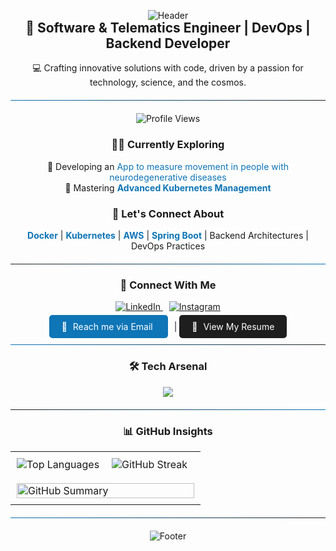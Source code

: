 <p align="center">
  <img src="https://capsule-render.vercel.app/api?type=waving&color=0:1E1E1E,100:0E75B6&height=180&section=header&text=Santiago%20Barraza&fontSize=35&fontColor=ffffff&animation=fadeIn" alt="Header">
</p>

<h2 align="center" style="margin-top: -15px;">🚀 Software & Telematics Engineer | DevOps | Backend Developer</h2>
<p align="center">💻 Crafting innovative solutions with code, driven by a passion for technology, science, and the cosmos.</p>

<hr style="border: none; height: 1px; background: linear-gradient(to right, #0E75B6 0%, #1E1E1E 100%); margin-top: 20px; margin-bottom: 20px;">

<div align="center">
  <img src="https://komarev.com/ghpvc/?username=santiagobarrazas&label=Profile%20Views&color=0e75b6&style=flat-square" alt="Profile Views" />
</div>

<div align="center">
  <h3>👨‍💻 Currently Exploring</h3>
  <p>
    🔭 Developing an <a href="#" style="color: #0E75B6; text-decoration: none;">App to measure movement in people with neurodegenerative diseases</a><br>
    🌱 Mastering <strong style="color: #0E75B6;">Advanced Kubernetes Management</strong>
  </p>
</div>

<div align="center">
  <h3>💬 Let's Connect About</h3>
  <p>
    <strong style="color: #0E75B6;">Docker</strong> | <strong style="color: #0E75B6;">Kubernetes</strong> | <strong style="color: #0E75B6;">AWS</strong> | <strong style="color: #0E75B6;">Spring Boot</strong> | Backend Architectures | DevOps Practices
  </p>
</div>

<hr style="border: none; height: 1px; background: linear-gradient(to right, #1E1E1E 0%, #0E75B6 100%); margin-top: 20px; margin-bottom: 20px;">

<div align="center">
  <h3>🔗 Connect With Me</h3>
  <a href="https://linkedin.com/in/santiagobarrazas" target="_blank" style="margin-right: 10px;">
    <img src="https://img.shields.io/badge/LinkedIn-%230077B5.svg?style=for-the-badge&logo=linkedin&logoColor=white" alt="LinkedIn">
  </a>
  <a href="https://instagram.com/sjbarraza" target="_blank">
    <img src="https://img.shields.io/badge/Instagram-%23E4405F.svg?style=for-the-badge&logo=instagram&logoColor=white" alt="Instagram">
  </a>
</div>

<div align="center" style="margin-top: 15px;">
  <a href="mailto:sjbs0212@gmail.com" style="color: #ffffff; background-color: #0E75B6; padding: 10px 20px; border-radius: 5px; text-decoration: none;">
    <span style="margin-right: 5px;">📧</span> Reach me via Email
  </a>
  <span style="margin-left: 10px;">|</span>
  <a href="https://drive.google.com/file/d/1RtnooLJLqXua-5x5a5ZiWg7le6O4Af-J/view?usp=drivesdk" style="color: #ffffff; background-color: #1E1E1E; padding: 10px 20px; border-radius: 5px; text-decoration: none;">
    <span style="margin-right: 5px;">📄</span> View My Resume
  </a>
</div>

<hr style="border: none; height: 1px; background: linear-gradient(to right, #0E75B6 0%, #1E1E1E 100%); margin-top: 20px; margin-bottom: 20px;">

<div align="center">
  <h3>🛠️ Tech Arsenal</h3>
  <p align="center">
    <img src="https://skillicons.dev/icons?i=aws,bash,cpp,css,django,docker,express,firebase,flask,gcp,git,graphql,html,java,js,jenkins,jest,kotlin,kubernetes,linux,mongodb,mysql,nestjs,nextjs,nginx,nodejs,opencv,postgres,postman,python,qt,react,redis,scikitlearn,spring,tailwind,ts,terraform"/>
  </p>
</div>

<hr style="border: none; height: 1px; background: linear-gradient(to right, #1E1E1E 0%, #0E75B6 100%); margin-top: 20px; margin-bottom: 20px;">

<div align="center">
  <h3>📊 GitHub Insights</h3>
  <table style="width: 100%; border-collapse: collapse;">
    <tr>
      <td style="width: 50%; padding: 10px;">
        <img src="https://github-readme-stats-pi-eight-12.vercel.app/api/top-langs/?username=santiagobarrazas&exclude_repo=github-readme-stats&langs_count=8&layout=compact&theme=tokyonight" alt="Top Languages"/>
      </td>
      <td style="width: 50%; padding: 10px;">
        <img src="https://github-readme-streak-stats.herokuapp.com/?user=santiagobarrazas&theme=tokyonight" alt="GitHub Streak"/>
      </td>
    </tr>
    <tr>
      <td colspan="2" style="padding: 10px;">
        <img src="https://github-profile-summary-cards.vercel.app/api/cards/profile-details?username=santiagobarrazas&theme=tokyonight" alt="GitHub Summary" style="width: 100%;"/>
      </td>
    </tr>
  </table>
</div>

<hr style="border: none; height: 1px; background: linear-gradient(to right, #0E75B6 0%, #1E1E1E 100%); margin-top: 20px; margin-bottom: 20px;">

<p align="center">
  <img src="https://capsule-render.vercel.app/api?type=waving&color=0:0E75B6,100:1E1E1E&height=80&section=footer" alt="Footer">
</p>

